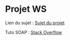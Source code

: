 # Projet WS

Lien du sujet : [Sujet du projet](https://www-inf.telecom-sudparis.eu/SIMBAD/courses/doku.php?id=teaching_assistant:web_services:midterm2021_88)

Tuto SOAP : [Stack Overflow](https://stackoverflow.com/questions/22971055/how-do-you-setup-a-pysimplesoap-server-to-run-on-apache2-with-wsgi)
